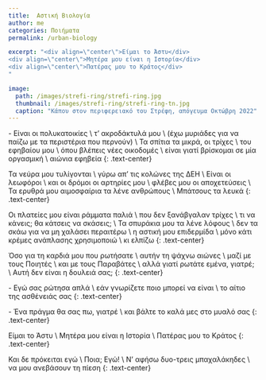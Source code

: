 ```yaml
---
title:  Αστική Βιολογία
author: me
categories: Ποιήματα
permalink: /urban-biology

excerpt: "<div align=\"center\">Είμαι το Άστυ</div>
<div align=\"center\">Μητέρα μου είναι η Ιστορία</div>
<div align=\"center\">Πατέρας μου το Κράτος</div>
"

image:
  path: /images/strefi-ring/strefi-ring.jpg
  thumbnail: /images/strefi-ring/strefi-ring-tn.jpg
  caption: "Κάπου στον περιφερειακό του Στρέφη, απόγευμα Οκτώβρη 2022"
---
```



\- Είναι οι πολυκατοικίες \\
τ’ ακροδάκτυλά μου \\
(έχω μυριάδες για να παίζω με τα περιστέρια που περνούν) \\
Τα σπίτια τα μικρά, οι τρίχες \\
του εφηβαίου μου \\
όπου βλέπεις νέες οικοδομές \\
είναι γιατί βρίσκομαι σε μία οργασμική \\
αιώνια εφηβεία
{: .text-center}

Τα νεύρα μου τυλίγονται \\
γύρω απ’ τις κολώνες της ΔΕΗ \\
Είναι οι λεωφόροι \\
και οι δρόμοι οι αρτηρίες μου \\
φλέβες μου οι αποχετεύσεις \\
Τα ερυθρά μου αιμοσφαίρια τα λένε ανθρώπους \\
Μπάτσους τα λευκά
{: .text-center}

Οι πλατείες μου είναι ράμματα παλιά \\
που δεν ξανάβγαλαν τρίχες \\
τι να κάνεις; θα κάτσεις να σκάσεις; \\
Τα σπυράκια μου τα λένε λόφους \\
δεν τα σκάω για να μη χαλάσει περαιτέρω \\
η αστική μου επιδερμίδα \\
μόνο κάτι κρέμες ανάπλασης χρησιμοποιώ \\
κι ελπίζω
{: .text-center}

Όσο για τη καρδιά μου που ρωτήσατε \\
αυτήν τη ψάχνω αιώνες \\
μαζί με τους Ποιητές \\
και με τους Παραβάτες \\
αλλά γιατί ρωτάτε εμένα, γιατρέ; \\
Αυτή δεν είναι η δουλειά σας;
{: .text-center}

\- Εγώ σας ρώτησα απλά \\
εάν γνωρίζετε ποιο μπορεί να είναι \\
το αίτιο της ασθένειάς σας
{: .text-center}

\- Ένα πράγμα θα σας πω, γιατρέ \\
και βάλτε το καλά μες στο μυαλό σας
{: .text-center}

Είμαι το Άστυ \\
Μητέρα μου είναι η Ιστορία \\
Πατέρας μου το Κράτος
{: .text-center}

Και δε πρόκειται εγώ \\
Ποια; Εγώ! \\
Ν’ αφήσω δυο-τρεις μπαχαλάκηδες \\
να μου ανεβάσουν τη πίεση
{: .text-center}
